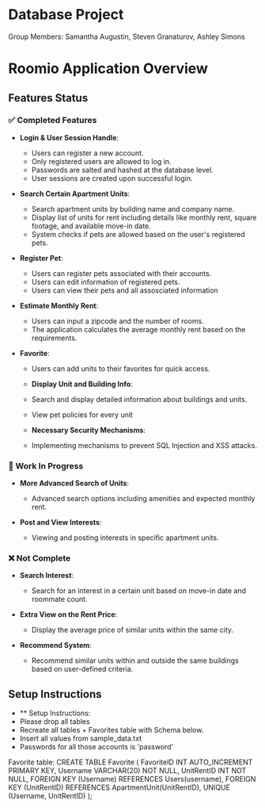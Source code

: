 # Database Project

Group Members: Samantha Augustin, Steven Granaturov, Ashley Simons

# Roomio Application Overview

## Features Status

### ✅ Completed Features

- **Login & User Session Handle**:

  - Users can register a new account.
  - Only registered users are allowed to log in.
  - Passwords are salted and hashed at the database level.
  - User sessions are created upon successful login.

- **Search Certain Apartment Units**:

  - Search apartment units by building name and company name.
  - Display list of units for rent including details like monthly rent, square footage, and available move-in date.
  - System checks if pets are allowed based on the user's registered pets.

- **Register Pet**:

  - Users can register pets associated with their accounts.
  - Users can edit information of registered pets.
  - Users can view their pets and all assosciated information

- **Estimate Monthly Rent**:

  - Users can input a zipcode and the number of rooms.
  - The application calculates the average monthly rent based on the requirements.

- **Favorite**:

  - Users can add units to their favorites for quick access.

  - **Display Unit and Building Info**:
  - Search and display detailed information about buildings and units.
  - View pet policies for every unit

  - **Necessary Security Mechanisms**:
  - Implementing mechanisms to prevent SQL Injection and XSS attacks.

### 🚧 Work In Progress

- **More Advanced Search of Units**:

  - Advanced search options including amenities and expected monthly rent.

- **Post and View Interests**:

  - Viewing and posting interests in specific apartment units.

### ❌ Not Complete

- **Search Interest**:

  - Search for an interest in a certain unit based on move-in date and roommate count.

- **Extra View on the Rent Price**:

  - Display the average price of similar units within the same city.

- **Recommend System**:
  - Recommend similar units within and outside the same buildings based on user-defined criteria.

## Setup Instructions

- \*\* Setup Instructions:
- Please drop all tables
- Recreate all tables + Favorites table with Schema below.
- Insert all values from sample_data.txt
- Passwords for all those accounts is 'password'

Favorite table:
CREATE TABLE Favorite (
FavoriteID INT AUTO_INCREMENT PRIMARY KEY,
Username VARCHAR(20) NOT NULL,
UnitRentID INT NOT NULL,
FOREIGN KEY (Username) REFERENCES Users(username),
FOREIGN KEY (UnitRentID) REFERENCES ApartmentUnit(UnitRentID),
UNIQUE (Username, UnitRentID)
);
